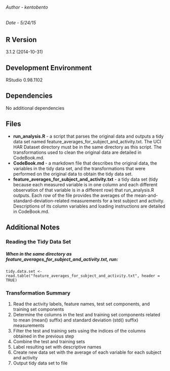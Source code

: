 ###### Author - _kentobento_
###### Date - _5/24/15_

## R Version
3.1.2 (2014-10-31)

## Development Environment
RStudio 0.98.1102

## Dependencies
No additional dependencies

## Files
* **run\_analysis.R** - a script that parses the original data and outputs a tidy data set named feature\_averages\_for\_subject_and\_activity.txt.  The UCI HAR Dataset directory must be in the same directory as this script.  The transformations used to clean the original data are detailed in CodeBook.md.
* **CodeBook.md** - a markdown file that describes the original data, the variables in the tidy data set, and the transformations that were performed on the original data to obtain the tidy data set.
* **feature\_averages\_for\_subject\_and\_activity.txt**  - a tidy data set (tidy because each measured variable is in one column and each different observation of that variable is in a different row) that run\_analysis.R outputs.  Each row of the file provides the averages of the mean-and-standard-deviation-related measurements for a test subject and activity.  Descriptions of its column variables and loading instructions are detailed in CodeBook.md.

## Additional Notes
### Reading the Tidy Data Set
##### When in the same directory as feature\_averages\_for\_subject\_and\_activity.txt, run:
    tidy.data.set <- read.table("feature_averages_for_subject_and_activity.txt", header = TRUE)

### Transformation Summary
1. Read the activity labels, feature names, test set components, and training set components
2. Determine the columns in the test and training set components related to mean (mean() suffix) and standard deviation (std() suffix) measurements
3. Filter the test and training sets using the indices of the columns obtained in the previous step
4. Combine the test and training sets
5. Label resulting set with descriptive names
6. Create new data set with the average of each variable for each subject and activity
7. Output tidy data set to file
